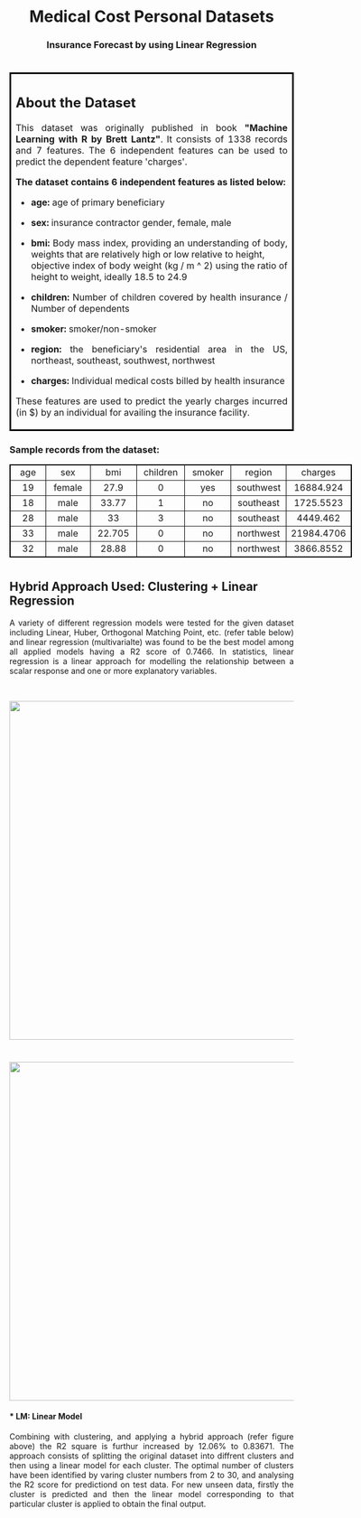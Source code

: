 <div class="lm-Widget p-Widget lm-Panel p-Panel jupyter-widgets widget-container widget-box widget-vbox" data-voila-jupyter-widget=""><div class="lm-Widget p-Widget jupyter-widgets widget-inline-hbox widget-html" style="align-items: center;"><label class="widget-label" title="" style="display: none;"></label><div class="widget-html-content"><h1></h1></div></div><div class="lm-Widget p-Widget jupyter-widgets widget-inline-hbox widget-html"><label class="widget-label" title="" style="display: none;"></label><div class="widget-html-content"><h1><b><center>Medical Cost Personal Datasets</center></b></h1></div></div><div class="lm-Widget p-Widget jupyter-widgets widget-inline-hbox widget-html"><label class="widget-label" title="" style="display: none;"></label><div class="widget-html-content"><h3><center>Insurance Forecast by using Linear Regression</center></h3></div></div><div class="lm-Widget p-Widget jupyter-widgets widget-inline-hbox widget-html" style="align-items: center;"><label class="widget-label" title="" style="display: none;"></label><div class="widget-html-content"><h1></h1></div></div><div class="lm-Widget p-Widget jupyter-widgets widget-inline-hbox widget-html" style="align-items: center;"><label class="widget-label" title="" style="display: none;"></label><div class="widget-html-content"><h1></h1></div></div><div class="lm-Widget p-Widget jupyter-widgets widget-inline-hbox widget-html"><label class="widget-label" title="" style="display: none;"></label><div class="widget-html-content">
<table style="width: 100%; border-collapse: collapse; border-style: solid; border-color: black;" border="2" cellpadding="25">
<tbody>
<tr>
<td style="width: 100%;">
<h2 style="text-align: justify;">About the Dataset</h2>
<p style="text-align: justify;">This dataset was originally published in book <strong>"Machine Learning with R by Brett Lantz"</strong>. It consists of 1338 records and 7 features. The 6 independent features can be used to predict the dependent feature 'charges'.</p>
<p style="text-align: justify;"><strong>The dataset contains 6 independent features as listed below:</strong></p>
<ul style="text-align: justify;">
<li>
<p><strong>age:</strong> age of primary beneficiary</p>
</li>
<li>
<p><strong>sex:</strong> insurance contractor gender, female, male</p>
</li>
<li>
<p><strong>bmi:</strong> Body mass index, providing an understanding of body, weights that are relatively high or low relative to height,<br>objective index of body weight (kg / m ^ 2) using the ratio of height to weight, ideally 18.5 to 24.9</p>
</li>
<li>
<p><strong>children:</strong> Number of children covered by health insurance / Number of dependents</p>
</li>
<li>
<p><strong>smoker:</strong> smoker/non-smoker</p>
</li>
<li>
<p><strong>region:</strong> the beneficiary's residential area in the US, northeast, southeast, southwest, northwest</p>
</li>
<li>
<p><strong>charges:</strong> Individual medical costs billed by health insurance</p>
</li>
</ul>
<p style="text-align: justify;">These features are used to predict the yearly charges incurred (in $) by an individual for availing the insurance facility.</p>
</td>
</tr>
</tbody>
</table>
<h3 style="text-align: justify;">Sample records from the dataset:</h3>
<table style="border-collapse: collapse; width: 455pt; border-style: solid; border-color: black;" border="1" width="455pt" cellspacing="0" cellpadding="0">
<tbody>
<tr style="height: 16.0pt;">
<td style="height: 16pt; width: 84.4375px; text-align: center;" height="67">age</td>
<td style="width: 85.2344px; text-align: center;">sex</td>
<td style="width: 85.3125px; text-align: center;">bmi</td>
<td style="width: 85.5312px; text-align: center;">children</td>
<td style="width: 85.3906px; text-align: center;">smoker</td>
<td style="width: 86.1094px; text-align: center;">region</td>
<td style="width: 86.6406px; text-align: center;">charges</td>
</tr>
<tr style="height: 16pt; text-align: center;">
<td style="height: 16pt; width: 84.4375px; text-align: center;" align="right" height="67">19</td>
<td style="width: 85.2344px; text-align: center;">female</td>
<td style="width: 85.3125px; text-align: center;" align="right">27.9</td>
<td style="width: 85.5312px; text-align: center;" align="right">0</td>
<td style="width: 85.3906px; text-align: center;">yes</td>
<td style="width: 86.1094px; text-align: center;">southwest</td>
<td style="width: 86.6406px; text-align: center;" align="right">16884.924</td>
</tr>
<tr style="height: 16pt; text-align: center;">
<td style="height: 16pt; width: 84.4375px; text-align: center;" align="right" height="67">18</td>
<td style="width: 85.2344px; text-align: center;">male</td>
<td style="width: 85.3125px; text-align: center;" align="right">33.77</td>
<td style="width: 85.5312px; text-align: center;" align="right">1</td>
<td style="width: 85.3906px; text-align: center;">no</td>
<td style="width: 86.1094px; text-align: center;">southeast</td>
<td style="width: 86.6406px; text-align: center;" align="right">1725.5523</td>
</tr>
<tr style="height: 16pt; text-align: center;">
<td style="height: 16pt; width: 84.4375px; text-align: center;" align="right" height="67">28</td>
<td style="width: 85.2344px; text-align: center;">male</td>
<td style="width: 85.3125px; text-align: center;" align="right">33</td>
<td style="width: 85.5312px; text-align: center;" align="right">3</td>
<td style="width: 85.3906px; text-align: center;">no</td>
<td style="width: 86.1094px; text-align: center;">southeast</td>
<td style="width: 86.6406px; text-align: center;" align="right">4449.462</td>
</tr>
<tr style="height: 16pt; text-align: center;">
<td style="height: 16pt; width: 84.4375px; text-align: center;" align="right" height="67">33</td>
<td style="width: 85.2344px; text-align: center;">male</td>
<td style="width: 85.3125px; text-align: center;" align="right">22.705</td>
<td style="width: 85.5312px; text-align: center;" align="right">0</td>
<td style="width: 85.3906px; text-align: center;">no</td>
<td style="width: 86.1094px; text-align: center;">northwest</td>
<td style="width: 86.6406px; text-align: center;" align="right">21984.4706</td>
</tr>
<tr style="height: 16pt; text-align: center;">
<td style="height: 16pt; width: 84.4375px; text-align: center;" align="right" height="67">32</td>
<td style="width: 85.2344px; text-align: center;">male</td>
<td style="width: 85.3125px; text-align: center;" align="right">28.88</td>
<td style="width: 85.5312px; text-align: center;" align="right">0</td>
<td style="width: 85.3906px; text-align: center;">no</td>
<td style="width: 86.1094px; text-align: center;">northwest</td>
<td style="width: 86.6406px; text-align: center;" align="right">3866.8552</td>
</tr>
</tbody>
</table>
</div></div><div class="lm-Widget p-Widget jupyter-widgets widget-inline-hbox widget-html" style="align-items: center;"><label class="widget-label" title="" style="display: none;"></label><div class="widget-html-content"><h1></h1></div></div><div class="lm-Widget p-Widget jupyter-widgets widget-inline-hbox widget-html"><label class="widget-label" title="" style="display: none;"></label><div class="widget-html-content">
<h2>Hybrid Approach Used: Clustering + Linear Regression</h2>
<p style="text-align: justify;">A variety of different regression models were tested for the given dataset including Linear, Huber, Orthogonal Matching Point, etc. (refer table below) and linear regression (multivarialte) was found to be the best model among all applied models having a R2 score of 0.7466. In statistics, linear regression is a linear approach for modelling the relationship between a scalar response and one or more explanatory variables.</p>
<p>&nbsp;</p>
</div></div><div class="lm-Widget p-Widget lm-Panel p-Panel jupyter-widgets widget-container widget-box widget-hbox" style="justify-content: center;"><img class="lm-Widget p-Widget jupyter-widgets widget-image" src="blob:http://localhost:8890/ecda8ef4-933d-4c43-91d7-27f1173f94be" width="1000" height="600"></div><div class="lm-Widget p-Widget jupyter-widgets widget-inline-hbox widget-html" style="align-items: center;"><label class="widget-label" title="" style="display: none;"></label><div class="widget-html-content"><h1></h1></div></div><div class="lm-Widget p-Widget jupyter-widgets widget-inline-hbox widget-html" style="align-items: center;"><label class="widget-label" title="" style="display: none;"></label><div class="widget-html-content"><h1></h1></div></div><div class="lm-Widget p-Widget lm-Panel p-Panel jupyter-widgets widget-container widget-box widget-hbox" style="justify-content: center;"><img class="lm-Widget p-Widget jupyter-widgets widget-image" src="blob:http://localhost:8890/8dfb517a-723c-430c-b23e-1d9057ac0b8b" width="800" height="600"></div><div class="lm-Widget p-Widget jupyter-widgets widget-inline-hbox widget-html"><label class="widget-label" title="" style="display: none;"></label><div class="widget-html-content">
<h4>* LM: Linear Model</h4>
<p style="text-align: justify;">Combining with clustering, and applying a hybrid approach (refer figure above) the R2 square is furthur increased by 12.06% to 0.83671. The approach consists of splitting the original dataset into diffrent clusters and then using a linear model for each cluster. The optimal number of clusters have been identified by varing cluster numbers from 2 to 30, and analysing the R2 score for predictiond on test data. For new unseen data, firstly the cluster is predicted and then the linear model corresponding to that particular cluster is applied to obtain the final output.</p>
<p>&nbsp;</p>
</div></div><div class="lm-Widget p-Widget jupyter-widgets widget-inline-hbox widget-html" style="align-items: center;"><label class="widget-label" title="" style="display: none;"></label><div class="widget-html-content"><h1></h1></div></div><div class="lm-Widget p-Widget jupyter-widgets widget-inline-hbox widget-html"><label class="widget-label" title="" style="display: none;"></label>